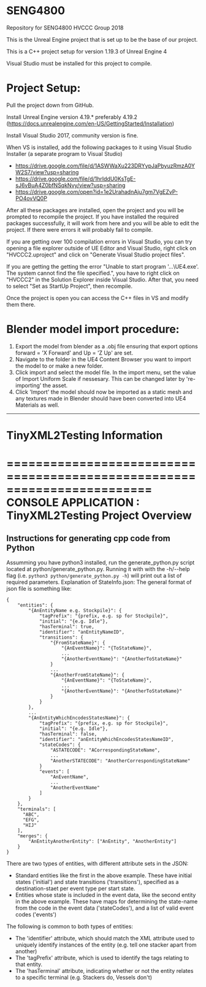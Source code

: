 # SENG4800
Repository for SENG4800 HVCCC Group 2018

This is the Unreal Engine project that is set up to be the base of our project.

This is a C++ project setup for version 1.19.3 of Unreal Engine 4

Visual Studio must be installed for this project to compile.

# Project Setup:

Pull the project down from GitHub.

Install Unreal Engine version 4.19.* preferably 4.19.2 (https://docs.unrealengine.com/en-US/GettingStarted/Installation)

Install Visual Studio 2017, community version is fine.

When VS is installed, add the following packages to it using Visual Studio Installer (a separate program to Visual Studio)
- https://drive.google.com/file/d/1ASWWaXu223DRYypJaPbyuzRmzA0YW2S7/view?usp=sharing
- https://drive.google.com/file/d/1hrIddU0KsTgE-sJ6vBuA4Z0bfNSqkNvy/view?usp=sharing
- https://drive.google.com/open?id=1e2UrahadnAju7gm7VgEZvP-PO4ovVQ0P 

After all these packages are installed, open the project and you will be prompted to recompile the project. If you have installed the required packages successfully, it will work from here and you will be able to edit the project. If there were errors it will probably fail to compile.

If you are getting over 100 compilation errors in Visual Studio, you can try opening a file explorer outside of UE Editor and Visual Studio, right click on "HVCCC2.uproject" and click on "Generate Visual Studio project files".

If you are getting the getting the error "Unable to start program '...\UE4.exe'. The system cannot find the file specified.", you have to right click on "HVCCC2" in the Solution Explorer inside Visual Studio. After that, you need to select "Set as StartUp Project", then recompile.

Once the project is open you can access the C++ files in VS and modify them there.

# Blender model import procedure:

1. Export the model from blender as a .obj file ensuring that export options forward = 'X Forward' and Up = 'Z Up' are set.
2. Navigate to the folder in the UE4 Content Browser you want to import the model to or make a new folder.
3. Click import and select the model file. In the import menu, set the value of Import Uniform Scale if nessesary. This can be changed later by 're-importing' the asset.
4. Click 'Import' the model should now be imported as a static mesh and any textures made in Blender should have been converted into UE4 Materials as well. 

---------------------
# TinyXML2Testing Information
========================================================================
    CONSOLE APPLICATION : TinyXML2Testing Project Overview
========================================================================

## Instructions for generating cpp code from Python
Assumming you have python3 installed, run the generate_python.py script located at python/generate_python.py.
Running it with with the -h/--help flag (i.e. `python3 python/generate_python.py -h`) will print out a list of required parameters.
Explanation of StateInfo.json:
The general format of json file is something like:
```
{
    "entities": {
        "{AnEntityName e.g. Stockpile}": {
            "tagPrefix": "{prefix, e.g. sp for Stockpile}",
            "initial": "{e.g. Idle"},
            "hasTerminal": true,
            "identifier": "anEntityNameID",
            "transitions": {
                "{FromStateName}": {
                    "{AnEventName}": "{ToStateName}",
                    ...
                    "{AnotherEventName}": "{AnotherToStateName}"
                }
                ...
                "{AnotherFromStateName}": {
                    "{AnEventName}": "{ToStateName}",
                    ...
                    "{AnotherEventName}": "{AnotherToStateName}"
                }
            }
        },
        ...
        "{AnEntityWhichEncodesStatesName}": {
            "tagPrefix": "{prefix, e.g. sp for Stockpile}",
            "initial": "{e.g. Idle"},
            "hasTerminal": false,
            "identifier": "anEntityWhichEncodesStatesNameID",
            "stateCodes": {
                "ASTATECODE": "ACorrespondingStateName",
                ...
                "AnotherSTATECODE": "AnotherCorrespondingStateName"
            }
            "events": [
                "AnEventName",
                ...
                "AnotherEventName"
            ]
        }
    },
    "terminals": [
      "ABC",
      "EFG",
      "HIJ"
    ],
    "merges": {
		"AnEntityAnotherEntity": ["AnEntity", "AnotherEntity"]
	}
}
```
There are two types of entities, with different attribute sets in the JSON:
- Standard entities like the first in the above example. These have initial states ('initial') and state transitions ('transitions'), specified as a destination-staet per event type per start state.
- Entities whose state is included in the event data, like the second entity in the above example. These have maps for determining the state-name from the code in the event data ('stateCodes'), and a list of valid event codes ('events')

The following is common to both types of entities:
- The 'identifier' attribute, which should match the XML attribute used to uniquely identify instances of the entity (e.g. tell one stacker apart from another)
- The 'tagPrefix' attribute, which is used to identify the tags relating to that entity.
- The 'hasTerminal' attribute, indicating whether or not the entity relates to a specific terminal (e.g. Stackers do, Vessels don't)